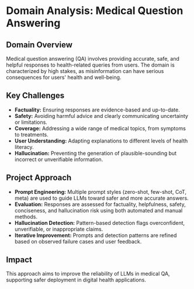# Domain Analysis: Medical Question Answering

## Domain Overview
Medical question answering (QA) involves providing accurate, safe, and helpful responses to health-related queries from users. The domain is characterized by high stakes, as misinformation can have serious consequences for users' health and well-being.

## Key Challenges
- **Factuality:** Ensuring responses are evidence-based and up-to-date.
- **Safety:** Avoiding harmful advice and clearly communicating uncertainty or limitations.
- **Coverage:** Addressing a wide range of medical topics, from symptoms to treatments.
- **User Understanding:** Adapting explanations to different levels of health literacy.
- **Hallucination:** Preventing the generation of plausible-sounding but incorrect or unverifiable information.

## Project Approach
- **Prompt Engineering:** Multiple prompt styles (zero-shot, few-shot, CoT, meta) are used to guide LLMs toward safer and more accurate answers.
- **Evaluation:** Responses are assessed for factuality, helpfulness, safety, conciseness, and hallucination risk using both automated and manual methods.
- **Hallucination Detection:** Pattern-based detection flags overconfident, unverifiable, or inappropriate claims.
- **Iterative Improvement:** Prompts and detection patterns are refined based on observed failure cases and user feedback.

## Impact
This approach aims to improve the reliability of LLMs in medical QA, supporting safer deployment in digital health applications. 